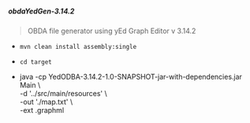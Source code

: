 <h5>obdaYedGen-3.14.2</h5>

 > OBDA file generator using yEd Graph Editor v 3.14.2

 - ` mvn clean install assembly:single `
 - ` cd target `

 - java -cp YedODBA-3.14.2-1.0-SNAPSHOT-jar-with-dependencies.jar Main  \   
   -d '../src/main/resources'                                           \   
   -out './map.txt'                                                     \   
   -ext .graphml

